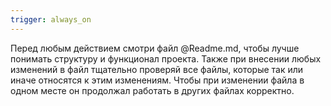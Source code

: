 ```yaml
---
trigger: always_on
---
```


Перед любым действием смотри файл @Readme.md, чтобы лучше понимать структуру и функционал проекта. Также при внесении любых изменений в файл тщательно проверяй все файлы, которые так или иначе относятся к этим изменениям. Чтобы при изменении файла в одном месте он продолжал работать в других файлах корректно.